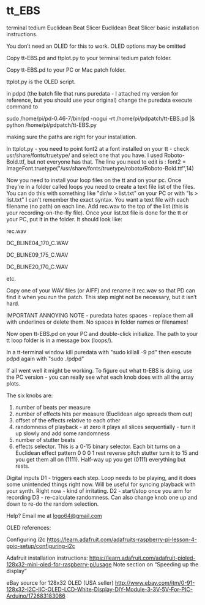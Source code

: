 # tt_EBS
terminal tedium Euclidean Beat Slicer
Euclidean Beat Slicer basic installation instructions. 

You don’t need an OLED for this to work.  OLED options may be omitted

Copy tt-EBS.pd and ttplot.py to your terminal tedium patch folder.     

Copy tt-EBS.pd to your PC or Mac patch folder. 

ttplot.py is the OLED script.

in pdpd (the batch file that runs puredata - I attached my version for reference, but you should use your original) change the puredata execute command to 

sudo /home/pi/pd-0.46-7/bin/pd -nogui -rt /home/pi/pdpatch/tt-EBS.pd |& python /home/pi/pdpatch/tt-EBS.py

making sure the paths are right for your installation. 

In ttplot.py - you need to point font2 at a font installed on your tt - check usr/share/fonts/truetype/ and select one that you have.  I used Roboto-Bold.ttf, but not everyone has that.  The line you need to edit is :
font2 = ImageFont.truetype("/usr/share/fonts/truetype/roboto/Roboto-Bold.ttf",14)


Now you need to install your loop files on the tt and on your pc.  Once they're in a folder called loops you need to create a text file list of the files.  You can do this with something like 
"dir/w > list.txt" on your PC or with  "ls > list.txt"  I can't remember the exact syntax.  You want a text file with each filename (no path) on each line.  Add rec.wav to the top of the list (this is your recording-on-the-fly file).  Once your list.txt file is done for the tt or your PC, put it in the folder.  It should look like:

  rec.wav

  DC_BLINE04_170_C.WAV

  DC_BLINE09_175_C.WAV

  DC_BLINE20_170_C.WAV

  etc.

Copy one of your WAV files (or AIFF) and rename it rec.wav so that PD can find it when you run the patch.  This step might not be necessary, but it isn’t hard.

IMPORTANT ANNOYING NOTE - puredata hates spaces - replace them all with underlines or delete them.  No spaces in folder names or filenames!

Now open tt-EBS.pd on your PC and double-click initialize.  The path to your tt loop folder is in a message box (loops/). 

In a tt-terminal window kill puredata with 
"sudo killall -9 pd" 
then execute pdpd again with "sudo ./pdpd"

If all went well it might be working.  To figure out what tt-EBS is doing, use the PC version - you can really see what each knob does with all the array plots.

The six knobs are:

1) number of beats per measure
2) number of effects hits per measure (Euclidean algo spreads them out)
3) offset of the effects relative to each other
4) randomness of playback - at zero it plays all slices sequentially - turn it up slowly and add some randomness
5) number of stutter beats
6) effects selector.  This is a 0-15 binary selector.  Each bit turns on a Euclidean effect pattern
0     0           0      1
rest reverse pitch stutter
turn it to 15 and you get them all on (1111).  Half-way up you get (0111) everything but rests.

Digital inputs
D1 - triggers each step.  Loop needs to be playing, and it does some unintended things right now.  Will be useful for syncing playback with your synth.  Right now - kind of irritating.
D2 - start/stop once you arm for recording
D3 - re-calculate randomness.  Can also change knob one up and down to re-do the random selection.

Help?  Email me at logo64@gmail.com



OLED references:

Configuring i2c
https://learn.adafruit.com/adafruits-raspberry-pi-lesson-4-gpio-setup/configuring-i2c


Adafruit installation instructions:
https://learn.adafruit.com/adafruit-pioled-128x32-mini-oled-for-raspberry-pi/usage
Note section on “Speeding up the display”


eBay source for 128x32 OLED (USA seller)
http://www.ebay.com/itm/0-91-128x32-I2C-IIC-OLED-LCD-White-Display-DIY-Module-3-3V-5V-For-PIC-Arduino/172683183086

